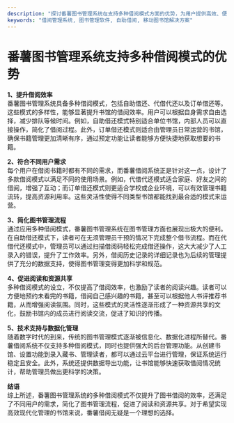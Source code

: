 ```yaml
---
description: "探讨番薯图书管理系统在支持多种借阅模式方面的优势，为用户提供高效、便捷的读书体验。"
keywords: "借阅管理系统, 图书管理软件, 自助借阅, 移动图书馆解决方案"
---
```

# 番薯图书管理系统支持多种借阅模式的优势

**1、提升借阅效率**  
番薯图书管理系统具备多种借阅模式，包括自助借还、代借代还以及订单借还等。这些模式的多样性，能够显著提升书馆的借阅效率。用户可以根据自身需求自由选择，减少排队等候时间。例如，自助借还模式特别适合单位书馆，内部人员可以直接操作，简化了借阅过程。此外，订单借还模式则适合由管理员日常运营的书馆，确保书籍管理更加清晰有序，通过预定功能让读者能够方便快捷地获取想要的书籍。

**2、符合不同用户需求**  
每个用户在借阅书籍时都有不同的需求，而番薯借阅系统正是针对这一点，设计了多款借阅模式以满足不同的使用场景。例如，代借代还模式适合家庭、好友之间的借阅，增强了互动；而订单借还模式则更适合学校或企业环境，可以有效管理书籍流转，提高资源利用率。这些灵活性使得不同类型书馆都能找到最合适的模式来运营。

**3、简化图书管理流程**  
通过应用多种借阅模式，番薯图书管理系统在图书管理方面也展现出极大的便利。在自助借还模式下，读者可在无须管理员干预的情况下完成整个借书流程。而在代借代还模式中，管理员可以通过扫描借阅码轻松完成借还操作，这大大减少了人工录入的错误，提升了工作效率。另外，借阅历史记录的详细记录也为后续的管理提供了充分的数据支持，使得图书管理变得更加科学和规范。

**4、促进阅读和资源共享**  
多种借阅模式的设立，不仅提高了借阅效率，也激励了读者的阅读兴趣。读者可以方便地预约未看完的书籍，借阅自己感兴趣的书籍，甚至可以根据他人书评推荐书籍，从而增强阅读氛围。同时，这些模式的灵活性逐渐形成了一种资源共享的文化，鼓励书馆内的成员进行阅读交流，促进了知识的传播。

**5、技术支持与数据化管理**  
随着数字时代的到来，传统的图书管理模式逐渐被信息化、数据化进程所替代。番薯借阅系统不仅支持多种借阅模式，同时也提供强大的后台管理功能。从创建书馆、设置功能到录入藏书、管理读者，都可以通过云平台进行管理，保证系统运行稳定且安全。此外，系统还提供数据导出功能，让书馆能够快速获取借阅情况统计，帮助管理员做出更科学的决策。

**结语**  
综上所述，番薯图书管理系统的多种借阅模式不仅提升了图书借阅的效率，还满足了不同用户的需求，简化了图书管理流程，促进了阅读和资源共享。对于希望实现高效现代化管理的书馆来说，番薯借阅无疑是一个理想的选择。
